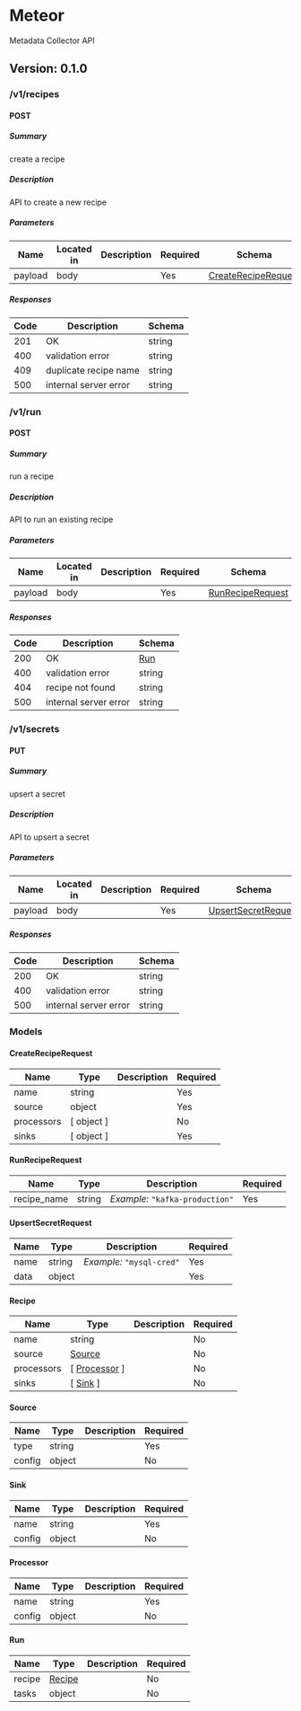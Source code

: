 # Meteor
Metadata Collector API

## Version: 0.1.0

### /v1/recipes

#### POST
##### Summary

create a recipe

##### Description

API to create a new recipe

##### Parameters

| Name | Located in | Description | Required | Schema |
| ---- | ---------- | ----------- | -------- | ---- |
| payload | body |  | Yes | [CreateRecipeRequest](#createreciperequest) |

##### Responses

| Code | Description | Schema |
| ---- | ----------- | ------ |
| 201 | OK | string |
| 400 | validation error | string |
| 409 | duplicate recipe name | string |
| 500 | internal server error | string |

### /v1/run

#### POST
##### Summary

run a recipe

##### Description

API to run an existing recipe

##### Parameters

| Name | Located in | Description | Required | Schema |
| ---- | ---------- | ----------- | -------- | ---- |
| payload | body |  | Yes | [RunRecipeRequest](#runreciperequest) |

##### Responses

| Code | Description | Schema |
| ---- | ----------- | ------ |
| 200 | OK | [Run](#run) |
| 400 | validation error | string |
| 404 | recipe not found | string |
| 500 | internal server error | string |

### /v1/secrets

#### PUT
##### Summary

upsert a secret

##### Description

API to upsert a secret

##### Parameters

| Name | Located in | Description | Required | Schema |
| ---- | ---------- | ----------- | -------- | ---- |
| payload | body |  | Yes | [UpsertSecretRequest](#upsertsecretrequest) |

##### Responses

| Code | Description | Schema |
| ---- | ----------- | ------ |
| 200 | OK | string |
| 400 | validation error | string |
| 500 | internal server error | string |

### Models

#### CreateRecipeRequest

| Name | Type | Description | Required |
| ---- | ---- | ----------- | -------- |
| name | string |  | Yes |
| source | object |  | Yes |
| processors | [ object ] |  | No |
| sinks | [ object ] |  | Yes |

#### RunRecipeRequest

| Name | Type | Description | Required |
| ---- | ---- | ----------- | -------- |
| recipe_name | string |_Example:_ `"kafka-production"` | Yes |

#### UpsertSecretRequest

| Name | Type | Description | Required |
| ---- | ---- | ----------- | -------- |
| name | string | _Example:_ `"mysql-cred"` | Yes |
| data | object |  | Yes |

#### Recipe

| Name | Type | Description | Required |
| ---- | ---- | ----------- | -------- |
| name | string |  | No |
| source | [Source](#source) |  | No |
| processors | [ [Processor](#processor) ] |  | No |
| sinks | [ [Sink](#sink) ] |  | No |

#### Source

| Name | Type | Description | Required |
| ---- | ---- | ----------- | -------- |
| type | string |  | Yes |
| config | object |  | No |

#### Sink

| Name | Type | Description | Required |
| ---- | ---- | ----------- | -------- |
| name | string |  | Yes |
| config | object |  | No |

#### Processor

| Name | Type | Description | Required |
| ---- | ---- | ----------- | -------- |
| name | string |  | Yes |
| config | object |  | No |

#### Run

| Name | Type | Description | Required |
| ---- | ---- | ----------- | -------- |
| recipe | [Recipe](#recipe) |  | No |
| tasks | object |  | No |
